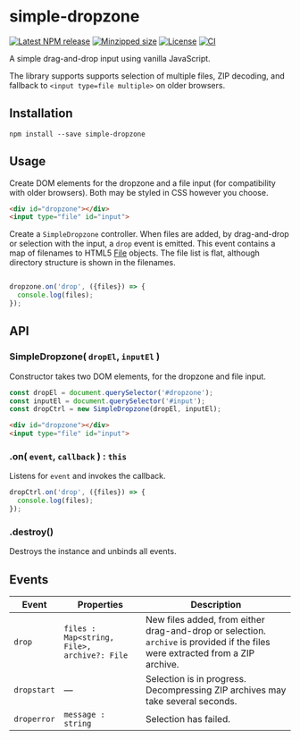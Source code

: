 # simple-dropzone

[![Latest NPM release](https://img.shields.io/npm/v/simple-dropzone.svg)](https://www.npmjs.com/package/simple-dropzone)
[![Minzipped size](https://badgen.net/bundlephobia/minzip/simple-dropzone)](https://bundlephobia.com/result?p=simple-dropzone)
[![License](https://img.shields.io/npm/l/simple-dropzone.svg)](https://github.com/donmccurdy/simple-dropzone/blob/master/LICENSE)
[![CI](https://github.com/donmccurdy/simple-dropzone/workflows/CI/badge.svg?branch=main&event=push)](https://github.com/donmccurdy/simple-dropzone/actions?query=workflow%3ACI)

A simple drag-and-drop input using vanilla JavaScript.

The library supports supports selection of multiple files, ZIP decoding, and fallback to `<input type=file multiple>` on older browsers.

## Installation

```
npm install --save simple-dropzone
```

## Usage

Create DOM elements for the dropzone and a file input (for compatibility with older browsers). Both may be styled in CSS however you choose.

```html
<div id="dropzone"></div>
<input type="file" id="input">
```

Create a `SimpleDropzone` controller. When files are added, by drag-and-drop or selection with the input, a `drop` event is emitted. This event contains a map of filenames to HTML5 [File](https://developer.mozilla.org/en-US/docs/Web/API/File) objects. The file list is flat, although directory structure is shown in the filenames.

```js

dropzone.on('drop', ({files}) => {
  console.log(files);
});
```

## API

### SimpleDropzone( `dropEl`, `inputEl` )

Constructor takes two DOM elements, for the dropzone and file input.

```js
const dropEl = document.querySelector('#dropzone');
const inputEl = document.querySelector('#input');
const dropCtrl = new SimpleDropzone(dropEl, inputEl);
```

```html
<div id="dropzone"></div>
<input type="file" id="input">
```

### .on( `event`, `callback` ) : `this`

Listens for `event` and invokes the callback.

```js
dropCtrl.on('drop', ({files}) => {
  console.log(files);
});
```

### .destroy()

Destroys the instance and unbinds all events.

## Events

| Event | Properties | Description |
|---|---|---|
| `drop` | `files : Map<string, File>, archive?: File` | New files added, from either drag-and-drop or selection. `archive` is provided if the files were extracted from a ZIP archive. |
| `dropstart` |  — | Selection is in progress. Decompressing ZIP archives may take several seconds. |
| `droperror` | `message : string` | Selection has failed. |
